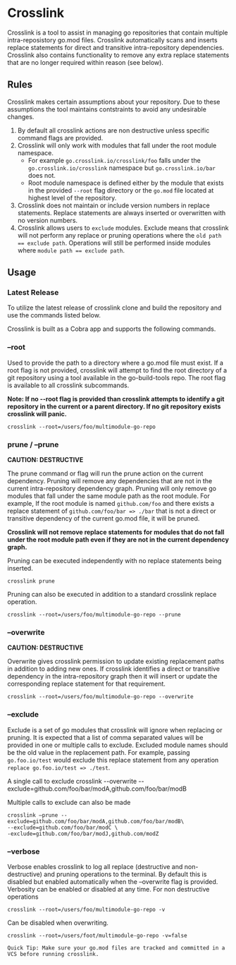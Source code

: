 # Crosslink
Crosslink is a tool to assist in managing go repositories that contain multiple intra-reposistory go.mod files. Crosslink automatically scans and inserts replace statements for direct and transitive intra-repository dependencies. Crosslink also contains functionality to remove any extra replace statements that are no longer required within reason (see below).

## Rules
Crosslink makes certain assumptions about your repository. Due to these assumptions the tool maintains contstraints to avoid any undesirable changes. 

1. By default all crosslink actions are non destructive unless specific command flags are provided.
2. Crosslink will only work with modules that fall under the root module namespace. 
   - For example `go.crosslink.io/crosslink/foo` falls under the `go.crosslink.io/crosslink` namespace but `go.crosslink.io/bar` does not. 
   - Root module namespace is defined either by the module that exists in the provided `--root` flag directory or the `go.mod` file located at highest level of the repository. 
3. Crosslink does not maintain or include version numbers in replace statements. Replace statements are always inserted or overwritten with no version numbers. 
4. Crosslink allows users to `exclude` modules. Exclude means that crosslink will not perform any replace or pruning operations where the `old path == exclude path`. Operations will still be performed inside modules where `module path == exclude path`.

## Usage
### Latest Release
To utilize the latest release of crosslink clone and build the repository and use the commands listed below.

Crosslink is built as a Cobra app and supports the following commands.

### –root
Used to provide the path to a directory where a go.mod file must exist. If a root flag is not provided, crosslink will attempt to find the root directory of a git repository using a tool available in the go-build-tools repo. The root flag is available to all crosslink subcommands. 

**Note: If no --root flag is provided than crosslink attempts to identify a git repository in the current or a parent directory. If no git repository exists crosslink will panic.**

    crosslink --root=/users/foo/multimodule-go-repo

### prune / –prune 
**CAUTION: DESTRUCTIVE**

The prune command or flag will run the prune action on the current dependency. Pruning will remove any dependencies that are not in the current intra-repository dependency graph. Pruning will only remove go modules that fall under the same module path as the root module. For example,
If the root module is named `github.com/foo` and there exists a replace statement of `github.com/foo/bar => ./bar` that is not a direct or transitive dependency of the current go.mod file, it will be pruned. 

**Crosslink will not remove replace statements for modules that do not fall under the root module path even if they are not in the current dependency graph.**

Pruning can be executed independently with no replace statements being inserted. 

    crosslink prune

Pruning can also be executed in addition to a standard crosslink replace operation. 

    crosslink --root=/users/foo/multimodule-go-repo --prune

### –overwrite 
**CAUTION: DESTRUCTIVE**

Overwrite gives crosslink permission to update existing replacement paths in addition to adding new ones. If crosslink identifies a direct or transitive dependency in the intra-repository graph then it will insert or update the corresponding replace statement for that requirement. 

    crosslink --root=/users/foo/multimodule-go-repo --overwrite

### –exclude
Exclude is a set of go modules that crosslink will ignore when replacing or pruning. It is expected that a list of comma separated values will be provided in one or multiple calls to exclude. Excluded module names should be the old value in the replacement path. For example, passing `go.foo.io/test` would exclude this replace statement from any operation `replace go.foo.io/test => ./test`.

A single call to exclude
    crosslink --overwrite --exclude=github.com/foo/bar/modA,github.com/foo/bar/modB

Multiple calls to exclude can also be made

    crosslink –prune --exclude=github.com/foo/bar/modA,github.com/foo/bar/modB\
    --exclude=github.com/foo/bar/modC \
    -exclude=github.com/foo/bar/modJ,github.com/modZ

### –verbose
Verbose enables crosslink to log all replace (destructive and non-destructive) and pruning operations to the terminal. By default this is disabled but enabled automatically when the –overwrite flag is provided. Verbosity can be enabled or disabled at any time. 
For non destructive operations

    crosslink --root=/users/foo/multimodule-go-repo -v

Can be disabled when overwriting.

    crosslink --root=/users/foot/multimodule-go-repo -v=false

`Quick Tip: Make sure your go.mod files are tracked and committed in a VCS before running crosslink. `

